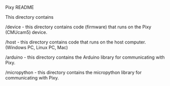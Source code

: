 Pixy README

This directory contains

/device - this directory contains code (firmware) that runs on the Pixy
(CMUcam5) device.

/host - this directory contains code that runs on the host computer.
(Windows PC, Linux PC, Mac)

/arduino - this directory contains the Arduino library for communicating with Pixy.

/micropython - this directory contains the micropython library for communicating with Pixy.